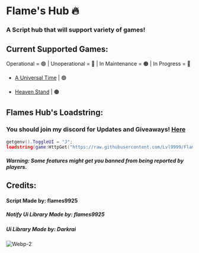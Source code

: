 # Flame's Hub 🔥

### A Script hub that will support variety of games!

## Current Supported Games:
Operational = 🟢 | Unoperational = 🔴 | In Maintenance = 🟠 | In Progress = 🔵
- [A Universal Time](https://www.roblox.com/games/5130598377/GEAR-5-A-Universal-Time-3-7) | 🟢

- [Heaven Stand](https://www.roblox.com/games/14561998168/Domain-Clash-Heaven-Stand) | 🟠

## Flames Hub's Loadstring:
### You should join my discord for Updates and Giveaways! [Here](https://discord.gg/flame1st)
```lua
getgenv().ToggleUI = "J";
loadstring(game:HttpGet("https://raw.githubusercontent.com/Lvl9999/FlamesW/new/Launcher"))();
```
##### Warning: Some features might get you banned from being reported by players.
  
## Credits:

#### Script Made by: flames9925
##### Notify Ui Library Made by: flames9925
##### Ui Library Made by: Darkrai

![Webp-_2_](https://github.com/user-attachments/assets/72a94e35-c60b-46d0-8cff-fec01e925877)
